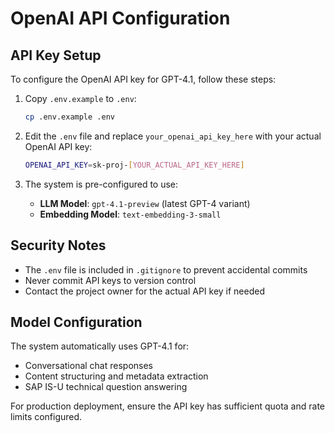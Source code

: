 # OpenAI API Configuration

## API Key Setup

To configure the OpenAI API key for GPT-4.1, follow these steps:

1. Copy `.env.example` to `.env`:
   ```bash
   cp .env.example .env
   ```

2. Edit the `.env` file and replace `your_openai_api_key_here` with your actual OpenAI API key:
   ```bash
   OPENAI_API_KEY=sk-proj-[YOUR_ACTUAL_API_KEY_HERE]
   ```

3. The system is pre-configured to use:
   - **LLM Model**: `gpt-4.1-preview` (latest GPT-4 variant)
   - **Embedding Model**: `text-embedding-3-small`

## Security Notes

- The `.env` file is included in `.gitignore` to prevent accidental commits
- Never commit API keys to version control
- Contact the project owner for the actual API key if needed

## Model Configuration

The system automatically uses GPT-4.1 for:
- Conversational chat responses
- Content structuring and metadata extraction
- SAP IS-U technical question answering

For production deployment, ensure the API key has sufficient quota and rate limits configured.
